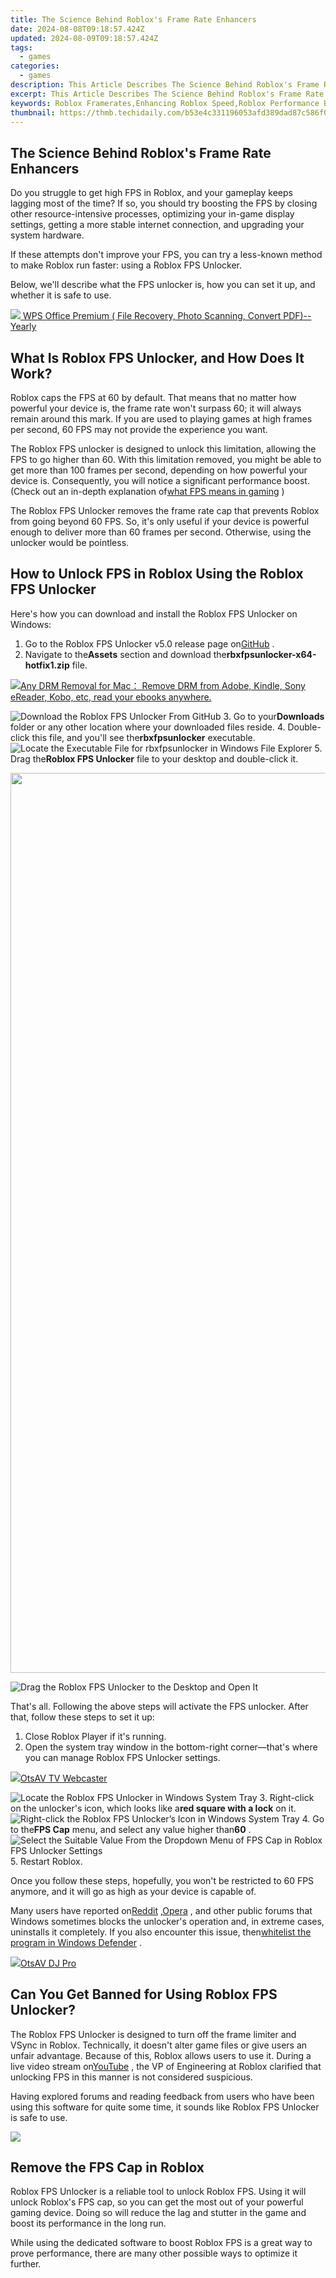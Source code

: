 ```yaml
---
title: The Science Behind Roblox's Frame Rate Enhancers
date: 2024-08-08T09:18:57.424Z
updated: 2024-08-09T09:18:57.424Z
tags:
  - games
categories:
  - games
description: This Article Describes The Science Behind Roblox's Frame Rate Enhancers
excerpt: This Article Describes The Science Behind Roblox's Frame Rate Enhancers
keywords: Roblox Framerates,Enhancing Roblox Speed,Roblox Performance Boost,Improve Roblox Frame Rate,Roblox Optimization Techniques,Roblox Game Efficiency,Advance In-Game FPS
thumbnail: https://thmb.techidaily.com/b53e4c331196053afd389dad87c586f0b9c8a334fc4c9d3f146c8a4bb6f2e065.jpg
---
```


## The Science Behind Roblox's Frame Rate Enhancers

 Do you struggle to get high FPS in Roblox, and your gameplay keeps lagging most of the time? If so, you should try boosting the FPS by closing other resource-intensive processes, optimizing your in-game display settings, getting a more stable internet connection, and upgrading your system hardware.

 If these attempts don't improve your FPS, you can try a less-known method to make Roblox run faster: using a Roblox FPS Unlocker.

 Below, we'll describe what the FPS unlocker is, how you can set it up, and whether it is safe to use.

<!-- affiliate ads begin -->
<a href="https://secure.2checkout.com/order/checkout.php?PRODS=38729081&QTY=1&AFFILIATE=108875&CART=1"><img src="https://website-prod.cache.wpscdn.com/img/wps-spreadsheet-free-excel-editor-online-offline-1x.93e269d.png" border="0">
WPS Office Premium ( File Recovery, Photo Scanning, Convert PDF)--Yearly</a>
<!-- affiliate ads end -->
## What Is Roblox FPS Unlocker, and How Does It Work?

 Roblox caps the FPS at 60 by default. That means that no matter how powerful your device is, the frame rate won't surpass 60; it will always remain around this mark. If you are used to playing games at high frames per second, 60 FPS may not provide the experience you want.

 The Roblox FPS unlocker is designed to unlock this limitation, allowing the FPS to go higher than 60\. With this limitation removed, you might be able to get more than 100 frames per second, depending on how powerful your device is. Consequently, you will notice a significant performance boost. (Check out an in-depth explanation of[what FPS means in gaming](https://www.makeuseof.com/video-games-fps-meaning/) )

 The Roblox FPS Unlocker removes the frame rate cap that prevents Roblox from going beyond 60 FPS. So, it's only useful if your device is powerful enough to deliver more than 60 frames per second. Otherwise, using the unlocker would be pointless.

## How to Unlock FPS in Roblox Using the Roblox FPS Unlocker

 Here's how you can download and install the Roblox FPS Unlocker on Windows:

1. Go to the Roblox FPS Unlocker v5.0 release page on[GitHub](https://github.com/axstin/rbxfpsunlocker/releases) .
2. Navigate to the**Assets** section and download the**rbxfpsunlocker-x64-hotfix1.zip** file.  
<!-- affiliate ads begin -->
<a href="https://secure.2checkout.com/order/checkout.php?PRODS=4600114&QTY=1&AFFILIATE=108875&CART=1"><img src="https://www.epubor.com/images/drm-removal-feature2.png" border="0">Any DRM Removal for Mac： Remove DRM from Adobe, Kindle, Sony eReader, Kobo, etc, read your ebooks anywhere.</a>
<!-- affiliate ads end -->
![Download the Roblox FPS Unlocker From GitHub](https://static1.makeuseofimages.com/wordpress/wp-content/uploads/2023/07/1-download-the-roblox-fps-unlocker-from-github.jpg)
3. Go to your**Downloads** folder or any other location where your downloaded files reside.
4. Double-click this file, and you'll see the**rbxfpsunlocker** executable.  
![Locate the Executable File for rbxfpsunlocker in Windows File Explorer](https://static1.makeuseofimages.com/wordpress/wp-content/uploads/2023/07/2-locate-the-executable-file-for-rbxfpsunlocker-in-windows-file-explorer.jpg)
5. Drag the**Roblox FPS Unlocker** file to your desktop and double-click it.  
<!-- affiliate ads begin -->
<a href="https://turbotech.pxf.io/c/5597632/1450763/17212" target="_top" id="1450763"><img src="//a.impactradius-go.com/display-ad/17212-1450763" border="0" alt="" width="2560" height="1440"/></a><img height="0" width="0" src="https://imp.pxf.io/i/5597632/1450763/17212" style="position:absolute;visibility:hidden;" border="0" />
<!-- affiliate ads end -->
![Drag the Roblox FPS Unlocker to the Desktop and Open It](https://static1.makeuseofimages.com/wordpress/wp-content/uploads/2023/07/3-drag-the-roblox-fps-unlocker-to-the-desktop-and-open-it.jpg)

 That's all. Following the above steps will activate the FPS unlocker. After that, follow these steps to set it up:

1. Close Roblox Player if it's running.
2. Open the system tray window in the bottom-right corner—that's where you can manage Roblox FPS Unlocker settings.  
<!-- affiliate ads begin -->
<a href="https://otszone.ots7.com/order/checkout.php?PRODS=4713324&QTY=1&AFFILIATE=108875&CART=1"><img src="https://green.ots7.com/screenshots/OtsAV/OtsAVTV1.90-300x188.jpg" border="0">OtsAV TV Webcaster</a>
<!-- affiliate ads end -->
![Locate the Roblox FPS Unlocker in Windows System Tray](https://static1.makeuseofimages.com/wordpress/wp-content/uploads/2023/07/4-locate-the-roblox-fps-unlocker-in-windows-system-tray.jpg)
3. Right-click on the unlocker's icon, which looks like a**red square with a lock** on it.  
![Right-click the Roblox FPS Unlocker’s Icon in Windows System Tray](https://static1.makeuseofimages.com/wordpress/wp-content/uploads/2023/07/5-right-click-the-unlocker-s-icon-in-windows-system-tray.jpg)
4. Go to the**FPS Cap** menu, and select any value higher than**60** .  
![Select the Suitable Value From the Dropdown Menu of FPS Cap in Roblox FPS Unlocker Settings](https://static1.makeuseofimages.com/wordpress/wp-content/uploads/2023/07/6-select-the-suitable-value-from-the-dropdown-menu-of-fps-cap-in-roblox-fps-unlocker-settings.jpg)
5. Restart Roblox.

 Once you follow these steps, hopefully, you won't be restricted to 60 FPS anymore, and it will go as high as your device is capable of.

 Many users have reported on[Reddit](https://www.reddit.com/r/roblox/comments/otk7kg/i%5Fthink%5Fthe%5Fnew%5Froblox%5Ffps%5Funlocker%5Fhas%5Fmalware/) ,[Opera](https://forums.opera.com/topic/61909/roblox-fps-unlocker-blocked-for-virus) , and other public forums that Windows sometimes blocks the unlocker's operation and, in extreme cases, uninstalls it completely. If you also encounter this issue, then[whitelist the program in Windows Defender](https://www.makeuseof.com/how-to-whitelist-files-windows-defender/) .

<!-- affiliate ads begin -->
<a href="https://otszone.ots7.com/order/checkout.php?PRODS=4713321&QTY=1&AFFILIATE=108875&CART=1"><img src="https://green.ots7.com/screenshots/OtsAV/OtsAVDJ1.90-300x188.jpg" border="0">OtsAV DJ Pro</a>
<!-- affiliate ads end -->
## Can You Get Banned for Using Roblox FPS Unlocker?

 The Roblox FPS Unlocker is designed to turn off the frame limiter and VSync in Roblox. Technically, it doesn't alter game files or give users an unfair advantage. Because of this, Roblox allows users to use it. During a live video stream on[YouTube](https://www.youtube.com/watch?v=5gNzFsJlFbo) , the VP of Engineering at Roblox clarified that unlocking FPS in this manner is not considered suspicious.

 Having explored forums and reading feedback from users who have been using this software for quite some time, it sounds like Roblox FPS Unlocker is safe to use.

<!-- affiliate ads begin -->
<a href="https://store.movavi.com/affiliate.php?ACCOUNT=MOVAVI&AFFILIATE=108875&PATH=https%3A%2F%2Fwww.movavi.com%3FAFFILIATE%3D108875%26RESOURCE%3DMovavi%2BScreen%2BRecorder%2Bbox"><img src="https://mcusercontent.com/0885a03ded3d480dca9287f12/images/f026b149-fc7c-fd54-5f3e-1460bbb19b6b.jpg" border="0"></a>
<!-- affiliate ads end -->
## Remove the FPS Cap in Roblox

 Roblox FPS Unlocker is a reliable tool to unlock Roblox FPS. Using it will unlock Roblox's FPS cap, so you can get the most out of your powerful gaming device. Doing so will reduce the lag and stutter in the game and boost its performance in the long run.

 While using the dedicated software to boost Roblox FPS is a great way to prove performance, there are many other possible ways to optimize it further.


<ins class="adsbygoogle"
     style="display:block"
     data-ad-format="autorelaxed"
     data-ad-client="ca-pub-7571918770474297"
     data-ad-slot="1223367746"></ins>



<ins class="adsbygoogle"
     style="display:block"
     data-ad-client="ca-pub-7571918770474297"
     data-ad-slot="8358498916"
     data-ad-format="auto"
     data-full-width-responsive="true"></ins>



